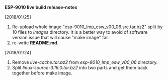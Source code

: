 
**ESP-9010 live build release-notes**

[2018/01/25]

1. Re-upload whole image "esp-9010_lmp_esw_v00_06.src.tar.bz2" split by 10 files to *images* directory. It is a better way to avoid of  software version issue that will cause "make image" fail.
2. re-write **README.md**.

[2018/01/24]

1. Remove *live-cache.tar.bz2* from *esp-9010_lmp_esw_v00_06* directory.
2. Split *linux-source-3.16.0.tar.bz2* into two parts and get them back together before make image.

